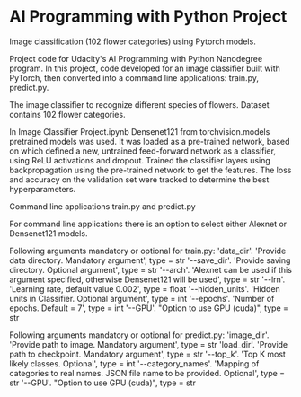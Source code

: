 # AI Programming with Python Project

Image classification (102 flower categories) using Pytorch models.

Project code for Udacity's AI Programming with Python Nanodegree program. In this project, code developed for an image classifier built with PyTorch, then converted into a command line applications: train.py, predict.py.

The image classifier to recognize different species of flowers. Dataset contains 102 flower categories.

In Image Classifier Project.ipynb Densenet121 from torchvision.models pretrained models was used. It was loaded as a pre-trained network, based on which defined a new, untrained feed-forward network as a classifier, using ReLU activations and dropout. Trained the classifier layers using backpropagation using the pre-trained network to get the features. The loss and accuracy on the validation set were tracked to determine the best hyperparameters.

Command line applications train.py and predict.py

For command line applications there is an option to select either Alexnet or Densenet121 models.

Following arguments mandatory or optional for train.py:
'data_dir'. 'Provide data directory. Mandatory argument', type = str
'--save_dir'. 'Provide saving directory. Optional argument', type = str
'--arch'. 'Alexnet can be used if this argument specified, otherwise Densenet121 will be used', type = str
'--lrn'. 'Learning rate, default value 0.002', type = float
'--hidden_units'. 'Hidden units in Classifier. Optional argument', type = int
'--epochs'. 'Number of epochs. Default = 7', type = int
'--GPU'. "Option to use GPU (cuda)", type = str

Following arguments mandatory or optional for predict.py:
'image_dir'. 'Provide path to image. Mandatory argument', type = str
'load_dir'. 'Provide path to checkpoint. Mandatory argument', type = str
'--top_k'. 'Top K most likely classes. Optional', type = int
'--category_names'. 'Mapping of categories to real names. JSON file name to be provided. Optional', type = str
'--GPU'. "Option to use GPU (cuda)", type = str
